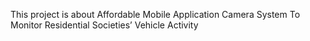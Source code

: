This project is about Affordable Mobile Application Camera System To Monitor Residential
Societies’ Vehicle Activity

